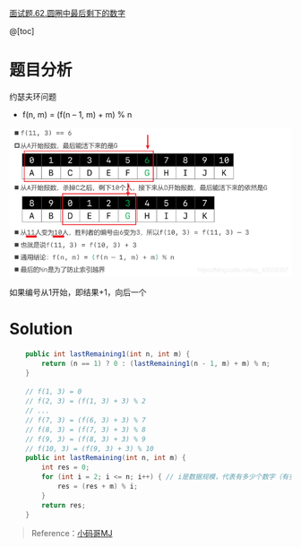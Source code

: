 ﻿[面试题.62.圆圈中最后剩下的数字](https://leetcode-cn.com/problems/yuan-quan-zhong-zui-hou-sheng-xia-de-shu-zi-lcof/)

@[toc]

# 题目分析

约瑟夫环问题

- f(n, m) = (f(n – 1, m) + m) % n

![在这里插入图片描述](images/%E9%9D%A2%E8%AF%95%E9%A2%98.62.%E5%9C%86%E5%9C%88%E4%B8%AD%E6%9C%80%E5%90%8E%E5%89%A9%E4%B8%8B%E7%9A%84%E6%95%B0%E5%AD%97/20200513212444526.png)

如果编号从1开始，即结果+1，向后一个

# Solution

```java
    public int lastRemaining1(int n, int m) {
        return (n == 1) ? 0 : (lastRemaining1(n - 1, m) + m) % n;
    }

    // f(1, 3) = 0
    // f(2, 3) = (f(1, 3) + 3) % 2
    // ...
    // f(7, 3) = (f(6, 3) + 3) % 7
    // f(8, 3) = (f(7, 3) + 3) % 8
    // f(9, 3) = (f(8, 3) + 3) % 9
    // f(10, 3) = (f(9, 3) + 3) % 10
    public int lastRemaining(int n, int m) {
        int res = 0;
        for (int i = 2; i <= n; i++) { // i是数据规模，代表有多少个数字（有多少个人）
            res = (res + m) % i;
        }
        return res;
    }
```


> Reference：[小码哥MJ](https://space.bilibili.com/325538782/)
